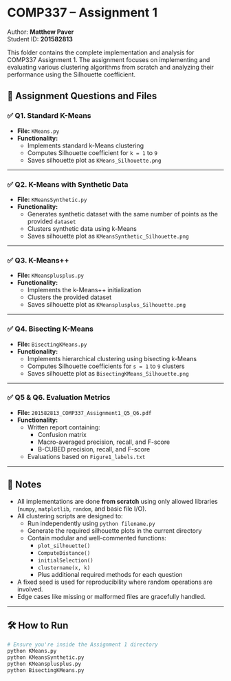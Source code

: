 # COMP337 – Assignment 1

Author: **Matthew Paver**  
Student ID: **201582813**

This folder contains the complete implementation and analysis for COMP337 Assignment 1. The assignment focuses on implementing and evaluating various clustering algorithms from scratch and analyzing their performance using the Silhouette coefficient.

## 🧠 Assignment Questions and Files

### ✅ Q1. Standard K-Means
- **File:** `KMeans.py`
- **Functionality:**
  - Implements standard k-Means clustering
  - Computes Silhouette coefficient for `k = 1` to `9`
  - Saves silhouette plot as `KMeans_Silhouette.png`

---

### ✅ Q2. K-Means with Synthetic Data
- **File:** `KMeansSynthetic.py`
- **Functionality:**
  - Generates synthetic dataset with the same number of points as the provided `dataset`
  - Clusters synthetic data using k-Means
  - Saves silhouette plot as `KMeansSynthetic_Silhouette.png`

---

### ✅ Q3. K-Means++
- **File:** `KMeansplusplus.py`
- **Functionality:**
  - Implements the k-Means++ initialization
  - Clusters the provided dataset
  - Saves silhouette plot as `KMeansplusplus_Silhouette.png`

---

### ✅ Q4. Bisecting K-Means
- **File:** `BisectingKMeans.py`
- **Functionality:**
  - Implements hierarchical clustering using bisecting k-Means
  - Computes Silhouette coefficients for `s = 1` to `9` clusters
  - Saves silhouette plot as `BisectingKMeans_Silhouette.png`

---

### ✅ Q5 & Q6. Evaluation Metrics
- **File:** `201582813_COMP337_Assignment1_Q5_Q6.pdf`
- **Functionality:**
  - Written report containing:
    - Confusion matrix
    - Macro-averaged precision, recall, and F-score
    - B-CUBED precision, recall, and F-score
  - Evaluations based on `Figure1_labels.txt`

---

## 📌 Notes

- All implementations are done **from scratch** using only allowed libraries (`numpy`, `matplotlib`, `random`, and basic file I/O).
- All clustering scripts are designed to:
  - Run independently using `python filename.py`
  - Generate the required silhouette plots in the current directory
  - Contain modular and well-commented functions:
    - `plot_silhouette()`
    - `ComputeDistance()`
    - `initialSelection()`
    - `clustername(x, k)`
    - Plus additional required methods for each question
- A fixed seed is used for reproducibility where random operations are involved.
- Edge cases like missing or malformed files are gracefully handled.

---

## 🛠️ How to Run

```bash
# Ensure you're inside the Assignment 1 directory
python KMeans.py
python KMeansSynthetic.py
python KMeansplusplus.py
python BisectingKMeans.py
